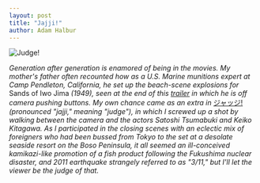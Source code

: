 ```yaml
---
layout: post
title: "Jajji!"
author: Adam Halbur
---
```


![Judge!](https://live.staticflickr.com/7809/40618219153_e24c318ae1_k.jpg)

*Generation after generation is enamored of being in the movies. My mother's father often recounted how as a U.S. Marine munitions expert at Camp Pendleton, California, he set up the beach-scene explosions for* Sands of Iwo Jima *(1949), seen at the end of this [trailer][iwo-link] in which he is off camera pushing buttons. My own chance came as an extra in* [ジャッジ!][judge-link] *(pronounced "jajji," meaning "judge"), in which I screwed up a shot by walking between the camera and the actors Satoshi Tsumabuki and Keiko Kitagawa. As I participated in the closing scenes with an eclectic mix of foreigners who had been bussed from Tokyo to the set at a desolate seaside resort on the Boso Peninsula, it all seemed an ill-conceived kamikazi-like promotion of a fish product following the Fukushima nuclear disaster, and 2011 earthquake strangely referred to as "3/11," but I'll let the viewer be the judge of that.*

[iwo-link]: https://www.youtube.com/watch?v=Xp5cNZ4JTjQ
[judge-link]: https://www.imdb.com/title/tt3063996/
